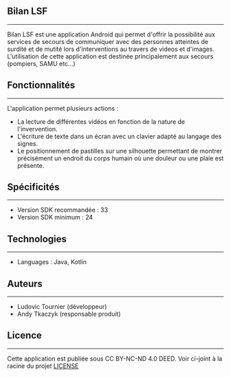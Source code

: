 ## Bilan LSF
------------

Bilan LSF est une application Android qui permet d'offrir la possibilité aux services de secours de communiquer avec des personnes atteintes de surdité et de mutité lors d'interventions au travers de videos et d'images.
L'utilisation de cette application est destinée principalement aux secours (pompiers, SAMU etc...)

## Fonctionnalités
------------

L'application permet plusieurs actions :
- La lecture de différentes vidéos en fonction de la nature de l'invervention.
- L'écriture de texte dans un écran avec un clavier adapté au langage des signes.
- Le positionnement de pastilles sur une silhouette permettant de montrer précisément un endroit du corps humain où une douleur ou une plaie est présente.


## Spécificités
------------

- Version SDK recommandée : 33
- Version SDK minimum : 24


## Technologies
------------

- Languages : Java, Kotlin
  

## Auteurs
-------

- Ludovic Tournier (développeur)
- Andy Tkaczyk (responsable produit)


## Licence
-------

Cette application est publiée sous CC BY-NC-ND 4.0 DEED. Voir ci-joint à la racine du projet [LICENSE](LICENSE)
